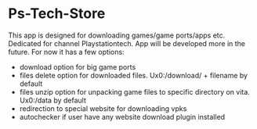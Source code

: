 # Ps-Tech-Store
This app is designed for downloading games/game ports/apps etc. Dedicated for channel Playstationtech. App will be developed more in the future.
For now it has a few options:
 - download option for big game ports
 - files delete  option for downloaded files. Ux0:/download/ + filename by default
 - files unzip option for unpacking game files to specific directory on vita. Ux0:/data by default
 - redirection to special website for downloading vpks
 - autochecker if user have any website download plugin installed

